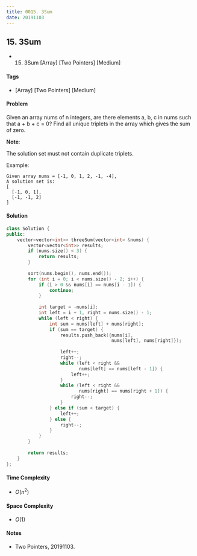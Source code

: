 ```yaml
---
title: 0015. 3Sum
date: 20191103
---
```


## 15. 3Sum
- 15. 3Sum [Array] [Two Pointers] [Medium]

#### Tags
- [Array] [Two Pointers] [Medium]

#### Problem
Given an array nums of n integers, are there elements a, b, c in nums such that a + b + c = 0? Find all unique triplets in the array which gives the sum of zero.

**Note**:

The solution set must not contain duplicate triplets.

Example:

    Given array nums = [-1, 0, 1, 2, -1, -4],
    A solution set is:
    [
      [-1, 0, 1],
      [-1, -1, 2]
    ]

#### Solution
``` C++
class Solution {
public:
    vector<vector<int>> threeSum(vector<int> &nums) {
        vector<vector<int>> results;
        if (nums.size() < 3) {
            return results;
        }
        
        sort(nums.begin(), nums.end());
        for (int i = 0; i < nums.size() - 2; i++) {
            if (i > 0 && nums[i] == nums[i - 1]) {
                continue;
            }
            
            int target = -nums[i];
            int left = i + 1, right = nums.size() - 1;
            while (left < right) {
                int sum = nums[left] + nums[right];
                if (sum == target) {
                    results.push_back({nums[i], 
                                       nums[left], nums[right]});
                    
                    left++;
                    right--;
                    while (left < right && 
                           nums[left] == nums[left - 1]) {
                        left++;
                    }
                    while (left < right && 
                           nums[right] == nums[right + 1]) {
                        right--;
                    }
                } else if (sum < target) {
                    left++;
                } else {
                    right--;
                }
            }
        }
        
        return results;
    }
};
```

#### Time Complexity
- $O(n^2)$

#### Space Complexity
- $O(1)$

#### Notes
- Two Pointers, 20191103.
